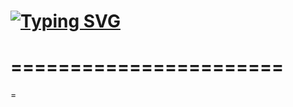 [![Typing SVG](https://readme-typing-svg.demolab.com/?size=30&lines=Hi!+I'm+Gjorche)](https://git.io/typing-svg)
================================
=======================
=========
=
